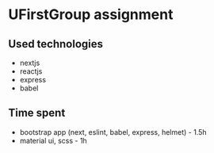 # UFirstGroup assignment

## Used technologies
- nextjs
- reactjs
- express
- babel

## Time spent
- bootstrap app (next, eslint, babel, express, helmet) - 1.5h
- material ui, scss - 1h